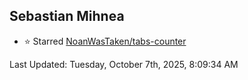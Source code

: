 <h2>Sebastian Mihnea</h2>

<!--RECENT_ACTIVITY:start-->
- ⭐ Starred [NoanWasTaken/tabs-counter](https://github.com/NoanWasTaken/tabs-counter)<br>
<!--RECENT_ACTIVITY:end-->
<!--RECENT_ACTIVITY:last_update-->
Last Updated: Tuesday, October 7th, 2025, 8:09:34 AM
<!--RECENT_ACTIVITY:last_update_end-->

<!---LOL-STATS-START-HERE--->
<!---LOL-STATS-END-HERE--->
